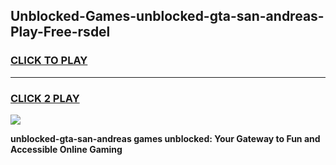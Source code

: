 
## Unblocked-Games-unblocked-gta-san-andreas-Play-Free-rsdel
<h3>
<a href="https://premium76.site?title=unblocked-gta-san-andreas&ref=21A">CLICK TO PLAY</a></h3>
<hr>

<h3>
<a href="https://premium76.site?title=unblocked-gta-san-andreas&ref=21A">CLICK 2 PLAY</a>
  
</h3>

<a href="https://premium76.site?title=unblocked-gta-san-andreas&ref=21A"><img src="https://clearcache.store/games.png"></a>


**unblocked-gta-san-andreas games unblocked: Your Gateway to Fun and Accessible Online Gaming**

